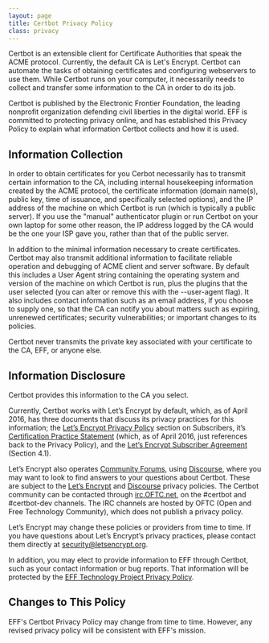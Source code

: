 ```yaml
---
layout: page
title: Certbot Privacy Policy
class: privacy
---
```

Certbot is an extensible client for Certificate Authorities that speak the ACME protocol. Currently, the default CA is Let's Encrypt. Certbot can automate the tasks of obtaining certificates and configuring webservers to use them. While Certbot runs on your computer, it necessarily needs to collect and transfer some information to the CA in order to do its job.  

Certbot is published by the Electronic Frontier Foundation, the leading nonprofit organization defending civil liberties in the digital world. EFF is committed to protecting privacy online, and has established this Privacy Policy to explain what information Certbot collects and how it is used.

<h2>Information Collection</h2>
In order to obtain certificates for you Cerbot necessarily has to transmit certain information to the CA, including internal housekeeping information created by the ACME protocol, the certificate information (domain name(s), public key, time of issuance, and specifically selected options), and the IP address of the machine on which Certbot is run (which is typically a public server). If you use the "manual" authenticator plugin or run Certbot on your own laptop for some other reason, the IP address logged by the CA would be the one your ISP gave you, rather than that of the public server.

In addition to the minimal information necessary to create certificates.  Certbot may also transmit additional information to facilitate reliable operation and debugging of ACME client and server software.  By default this includes a User Agent string containing the operating system and version of the machine on which Certbot is run, plus the plugins that the user selected (you can alter or remove this with the --user-agent flag). It also includes contact information such as an email address, if you choose to supply one, so that the CA can notify you about matters such as expiring, unrenewed certificates; security vulnerabilities; or important changes to its policies. 

Certbot never transmits the private key associated with your certificate to the CA, EFF, or anyone else.

<h2>Information Disclosure</h2>
Certbot provides this information to the CA you select. 

Currently, Certbot works with Let’s Encrypt by default, which, as of April 2016, has three documents that discuss its privacy practices for this information; the [Let’s Encrypt Privacy Policy](https://letsencrypt.org/privacy/) section on Subscribers, it’s [Certification Practice Statement](https://letsencrypt.org/documents/ISRG-CPS-March-16-2016.pdf) (which, as of April 2016, just references back to the Privacy Policy), and the [Let’s Encrypt Subscriber Agreement](https://letsencrypt.org/documents/LE-SA-v1.0.1-July-27-2015.pdf) (Section 4.1). 

Let’s Encrypt also operates [Community Forums](https://community.letsencrypt.org/), using [Discourse](https://www.discourse.org/), where you may want to look to find answers to your questions about Certbot. These are subject to the [Let’s Encrypt](https://letsencrypt.org/privacy/) and [Discourse](http://www.discourse.org/hosted-forum-privacy-policy/) privacy policies. The Certbot community can be contacted through [irc.OFTC.net](http://irc.oftc.net/), on the #certbot and #certbot-dev channels. The IRC channels are hosted by OFTC (Open and Free Technology Community), which does not publish a privacy policy.

Let’s Encrypt may change these policies or providers from time to time. If you have questions about Let’s Encrypt’s privacy practices, please contact them directly at [security@letsencrypt.org](mailto:security@letsencrypt.org).

In addition, you may elect to provide information to EFF through Certbot, such as your contact information or bug reports. That information will be protected by the [EFF Technology Project Privacy Policy](https://www.eff.org/code/privacy/policy).

<h2>Changes to This Policy</h2>

EFF's Certbot Privacy Policy may change from time to time. However, any revised privacy policy will be consistent with EFF's mission. 
